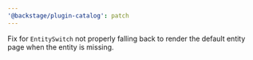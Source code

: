 ```yaml
---
'@backstage/plugin-catalog': patch
---
```


Fix for `EntitySwitch` not properly falling back to render the default entity page when the entity is missing.
